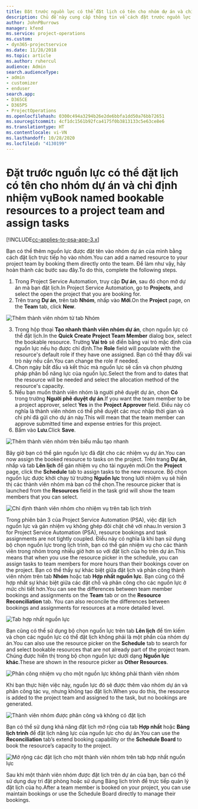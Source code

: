 ```yaml
---
title: Đặt trước nguồn lực có thể đặt lịch có tên cho nhóm dự án và chỉ định nhiệm vụ
description: Chủ đề này cung cấp thông tin về cách đặt trước nguồn lực được nêu tên cho nhóm dự án và chỉ định nhiệm vụ cho nguồn lực.
author: JohnPBurrows
manager: kfend
ms.service: project-operations
ms.custom:
- dyn365-projectservice
ms.date: 11/28/2018
ms.topic: article
ms.author: ruhercul
audience: Admin
search.audienceType:
- admin
- customizer
- enduser
search.app:
- D365CE
- D365PS
- ProjectOperations
ms.openlocfilehash: 0300c494a3294b26e2de6bbfa1dd50a76bb72651
ms.sourcegitcommit: 4cf1dc1561b92fca4175f0b3813133c5e63ce8e6
ms.translationtype: HT
ms.contentlocale: vi-VN
ms.lasthandoff: 10/28/2020
ms.locfileid: "4130199"
---
```

# <a name="book-named-bookable-resources-to-a-project-team-and-assign-tasks"></a><span data-ttu-id="35634-103">Đặt trước nguồn lực có thể đặt lịch có tên cho nhóm dự án và chỉ định nhiệm vụ</span><span class="sxs-lookup"><span data-stu-id="35634-103">Book named bookable resources to a project team and assign tasks</span></span> 

[!INCLUDE[cc-applies-to-psa-app-3.x](../includes/cc-applies-to-psa-app-3x.md)]

<span data-ttu-id="35634-104">Bạn có thể thêm nguồn lực được đặt tên vào nhóm dự án của mình bằng cách đặt lịch trực tiếp họ vào nhóm.</span><span class="sxs-lookup"><span data-stu-id="35634-104">You can  add a named resource to your project team by booking them directly onto the team.</span></span> <span data-ttu-id="35634-105">Để làm như vậy, hãy hoàn thành các bước sau đây.</span><span class="sxs-lookup"><span data-stu-id="35634-105">To do this, complete the following steps.</span></span>

1. <span data-ttu-id="35634-106">Trong Project Service Automation, truy cập **Dự án**, sau đó chọn mở dự án mà bạn đặt lịch.</span><span class="sxs-lookup"><span data-stu-id="35634-106">In  Project Service Automation, go to **Projects**, and select the open the project that you are booking for.</span></span>
2. <span data-ttu-id="35634-107">Trên trang **Dự án**, trên tab **Nhóm**, nhấp vào **Mới**.</span><span class="sxs-lookup"><span data-stu-id="35634-107">On the **Project** page, on the **Team** tab, click **New**.</span></span> 

![Thêm thành viên nhóm từ tab Nhóm](media/RM-how-to-1.png)

3. <span data-ttu-id="35634-109">Trong hộp thoại **Tạo nhanh thành viên nhóm dự án**, chọn nguồn lực có thể đặt lịch.</span><span class="sxs-lookup"><span data-stu-id="35634-109">In the **Quick Create Project Team Member** dialog box, select the bookable resource.</span></span> <span data-ttu-id="35634-110">Trường **Vai trò** sẽ điền bằng vai trò mặc định của nguồn lực nếu họ được chỉ định.</span><span class="sxs-lookup"><span data-stu-id="35634-110">The **Role** field will populate with the resource's default role if they have one assigned.</span></span> <span data-ttu-id="35634-111">Bạn có thể thay đổi vai trò này nếu cần.</span><span class="sxs-lookup"><span data-stu-id="35634-111">You can change the role if needed.</span></span> 
4. <span data-ttu-id="35634-112">Chọn ngày bắt đầu và kết thúc mà nguồn lực sẽ cần và chọn phương pháp phân bổ năng lực của nguồn lực.</span><span class="sxs-lookup"><span data-stu-id="35634-112">Select the from and to dates that the resource will be needed and select the allocation method of the resource's capacity.</span></span> 
5. <span data-ttu-id="35634-113">Nếu bạn muốn thành viên nhóm là người phê duyệt dự án, chọn **Có** trong trường **Người phê duyệt dự án**.</span><span class="sxs-lookup"><span data-stu-id="35634-113">If you want the team member to be a project approver, select **Yes** in the **Project Approver** field.</span></span> <span data-ttu-id="35634-114">Điều này có nghĩa là thành viên nhóm có thể phê duyệt các mục nhập thời gian và chi phí đã gửi cho dự án này.</span><span class="sxs-lookup"><span data-stu-id="35634-114">This will mean that the team member can approve submitted time and expense entries for this project.</span></span> 
6. <span data-ttu-id="35634-115">Bấm vào **Lưu**.</span><span class="sxs-lookup"><span data-stu-id="35634-115">Click **Save**.</span></span>

![Thêm thành viên nhóm trên biểu mẫu tạo nhanh](media/RM-how-to-2.png)


<span data-ttu-id="35634-117">Bây giờ bạn có thể gán nguồn lực đã đặt cho các nhiệm vụ dự án.</span><span class="sxs-lookup"><span data-stu-id="35634-117">You can now assign the booked resource to tasks on the project.</span></span> <span data-ttu-id="35634-118">Trên trang **Dự án**, nhấp và tab **Lên lịch** để gán nhiệm vụ cho tài nguyên mới.</span><span class="sxs-lookup"><span data-stu-id="35634-118">On the **Project** page, click the **Schedule** tab to assign tasks to the new resource.</span></span> <span data-ttu-id="35634-119">Bộ chọn nguồn lực được khởi chạy từ trường **Nguồn lực** trong lưới nhiệm vụ sẽ hiển thị các thành viên nhóm mà bạn có thể chọn.</span><span class="sxs-lookup"><span data-stu-id="35634-119">The resource picker that is launched from the **Resources** field in the task grid will show the team members that you can select.</span></span>

![Chỉ định thành viên nhóm cho nhiệm vụ trên tab lịch trình](media/RM-how-to-3.png)

<span data-ttu-id="35634-121">Trong phiên bản 3 của Project Service Automation (PSA), việc đặt lịch nguồn lực và gán nhiệm vụ không ghép đôi chặt chẽ với nhau.</span><span class="sxs-lookup"><span data-stu-id="35634-121">In version 3 for Project Service Automation (PSA), resource bookings and task assignments are not tightly coupled.</span></span> <span data-ttu-id="35634-122">Điều này có nghĩa là khi bạn sử dụng bộ chọn nguồn lực trong lịch trình, bạn có thể gán nhiệm vụ cho các thành viên trong nhóm trong nhiều giờ hơn so với đặt lịch của họ trên dự án.</span><span class="sxs-lookup"><span data-stu-id="35634-122">This means that when you use the resource picker in the schedule, you can assign tasks to team members for more hours than their bookings cover on the project.</span></span>
<span data-ttu-id="35634-123">Bạn có thể thấy sự khác biệt giữa đặt lịch và phân công thành viên nhóm trên tab **Nhóm** hoặc tab **Hợp nhất nguồn lực**. Bạn cũng có thể hợp nhất sự khác biệt giữa các đặt chỗ và phân công cho các nguồn lực ở mức chi tiết hơn.</span><span class="sxs-lookup"><span data-stu-id="35634-123">You can see the differences between team member bookings and assignments on the **Team** tab or on the **Resource Reconciliation** tab. You can also reconcile the differences between bookings and assignments for resources at a more detailed level.</span></span>

![Tab hợp nhất nguồn lực](media/RM-how-to-4.png)

<span data-ttu-id="35634-125">Bạn cũng có thể sử dụng bộ chọn nguồn lực trên tab **Lên lịch** để tìm kiếm và chọn các nguồn lực có thể đặt lịch không phải là một phần của nhóm dự án.</span><span class="sxs-lookup"><span data-stu-id="35634-125">You can also use the resource picker on the **Schedule** tab to search for and select bookable resources that are not already part of the project team.</span></span> <span data-ttu-id="35634-126">Chúng được hiển thị trong bộ chọn nguồn lực dưới dạng **Nguồn lực khác**.</span><span class="sxs-lookup"><span data-stu-id="35634-126">These are shown in the resource picker as **Other Resources**.</span></span>

![Phân công nhiệm vụ cho một nguồn lực không phải thành viên nhóm](media/RM-how-to-5.png)

<span data-ttu-id="35634-128">Khi bạn thực hiện việc này, nguồn lực đó sẽ được thêm vào nhóm dự án và phân công tác vụ, nhưng không tạo đặt lịch.</span><span class="sxs-lookup"><span data-stu-id="35634-128">When you do this, the resource is added to the project team and assigned to the task, but no bookings are generated.</span></span>

![Thành viên nhóm được phân công và không có đặt lịch](media/RM-how-to-6.png)

<span data-ttu-id="35634-130">Bạn có thể sử dụng khả năng đặt lịch mở rộng của tab **Hợp nhất** hoặc **Bảng lịch trình** để đặt lịch năng lực của nguồn lực cho dự án.</span><span class="sxs-lookup"><span data-stu-id="35634-130">You can use the **Reconciliation** tab’s extend booking capability or the **Schedule Board** to book the resource’s capacity to the project.</span></span>

![Mở rộng các đặt lịch cho một thành viên nhóm trên tab hợp nhất nguồn lực](media/RM-how-to-7.png)

<span data-ttu-id="35634-132">Sau khi một thành viên nhóm được đặt lịch trên dự án của bạn, bạn có thể sử dụng duy trì đặt phòng hoặc sử dụng Bảng lịch trình để trực tiếp quản lý đặt lịch của họ.</span><span class="sxs-lookup"><span data-stu-id="35634-132">After a team member is booked on your project, you can use maintain bookings or use the Schedule Board directly to manage their bookings.</span></span>
